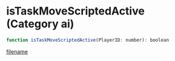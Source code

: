 # isTaskMoveScriptedActive (Category ai)

```js
function isTaskMoveScriptedActive(PlayerID: number): boolean
```

[filename](isTaskMoveScriptedActive_m.md ':include')